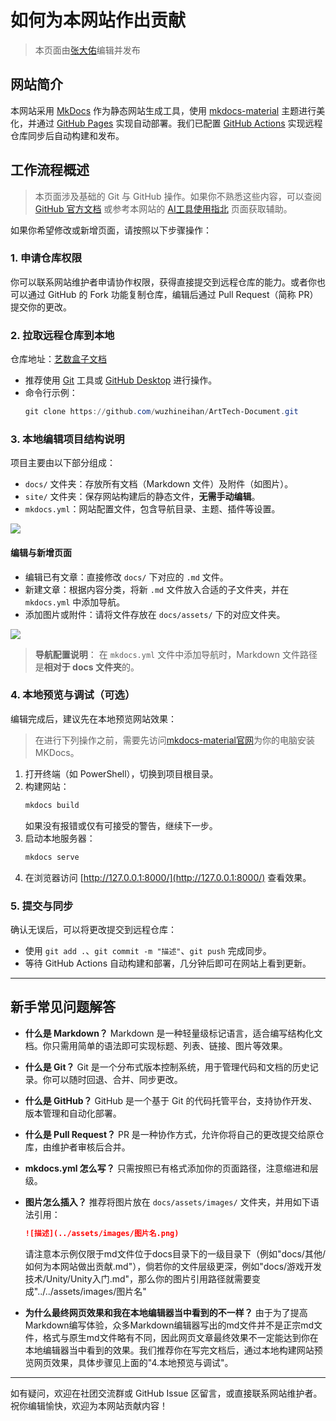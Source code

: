 # 如何为本网站作出贡献

> 本页面由[张大佑](../社团介绍/成员.md)编辑并发布

## 网站简介
本网站采用 [MkDocs](https://www.mkdocs.org/) 作为静态网站生成工具，使用 [mkdocs-material](https://squidfunk.github.io/mkdocs-material/) 主题进行美化，并通过 [GitHub Pages](https://pages.github.com/) 实现自动部署。我们已配置 [GitHub Actions](https://docs.github.com/en/actions) 实现远程仓库同步后自动构建和发布。

## 工作流程概述
> 本页面涉及基础的 Git 与 GitHub 操作。如果你不熟悉这些内容，可以查阅 [GitHub 官方文档](https://docs.github.com/en) 或参考本网站的 [AI工具使用指北](AI工具使用指北.md) 页面获取辅助。

如果你希望修改或新增页面，请按照以下步骤操作：

### 1. 申请仓库权限
你可以联系网站维护者申请协作权限，获得直接提交到远程仓库的能力。或者你也可以通过 GitHub 的 Fork 功能复制仓库，编辑后通过 Pull Request（简称 PR）提交你的更改。

### 2. 拉取远程仓库到本地
仓库地址：[艺数盒子文档](https://github.com/wuzhineihan/ArtTech-Document)

- 推荐使用 [Git](https://git-scm.com/) 工具或 [GitHub Desktop](https://desktop.github.com/) 进行操作。
- 命令行示例：
  ```powershell
  git clone https://github.com/wuzhineihan/ArtTech-Document.git
  ```

### 3. 本地编辑项目结构说明
项目主要由以下部分组成：
- `docs/` 文件夹：存放所有文档（Markdown 文件）及附件（如图片）。
- `site/` 文件夹：保存网站构建后的静态文件，**无需手动编辑**。
- `mkdocs.yml`：网站配置文件，包含导航目录、主题、插件等设置。

![](../assets/images/Pasted%20image%2020250719173053.png)

#### 编辑与新增页面
- 编辑已有文章：直接修改 `docs/` 下对应的 `.md` 文件。
- 新建文章：根据内容分类，将新 `.md` 文件放入合适的子文件夹，并在 `mkdocs.yml` 中添加导航。
- 添加图片或附件：请将文件存放在 `docs/assets/` 下的对应文件夹。

![](../assets/images/Pasted%20image%2020250719173749.png)

> **导航配置说明**：
> 在 `mkdocs.yml` 文件中添加导航时，Markdown 文件路径是**相对于 docs 文件夹**的。

### 4. 本地预览与调试（可选）
编辑完成后，建议先在本地预览网站效果：

> 在进行下列操作之前，需要先访问[mkdocs-material官网](https://squidfunk.github.io/mkdocs-material/)为你的电脑安装MKDocs。

1. 打开终端（如 PowerShell），切换到项目根目录。
2. 构建网站：
   ```powershell
   mkdocs build
   ```
   如果没有报错或仅有可接受的警告，继续下一步。
3. 启动本地服务器：
   ```powershell
   mkdocs serve
   ```
4. 在浏览器访问 [http://127.0.0.1:8000/](http://127.0.0.1:8000/) 查看效果。

### 5. 提交与同步
确认无误后，可以将更改提交到远程仓库：

- 使用 `git add .`、`git commit -m "描述"`、`git push` 完成同步。
- 等待 GitHub Actions 自动构建和部署，几分钟后即可在网站上看到更新。

---

## 新手常见问题解答

- **什么是 Markdown？**
  Markdown 是一种轻量级标记语言，适合编写结构化文档。你只需用简单的语法即可实现标题、列表、链接、图片等效果。

- **什么是 Git？**
  Git 是一个分布式版本控制系统，用于管理代码和文档的历史记录。你可以随时回退、合并、同步更改。

- **什么是 GitHub？**
  GitHub 是一个基于 Git 的代码托管平台，支持协作开发、版本管理和自动化部署。

- **什么是 Pull Request？**
  PR 是一种协作方式，允许你将自己的更改提交给原仓库，由维护者审核后合并。

- **mkdocs.yml 怎么写？**
  只需按照已有格式添加你的页面路径，注意缩进和层级。

- **图片怎么插入？**
  推荐将图片放在 `docs/assets/images/` 文件夹，并用如下语法引用：
  ```markdown
  ![描述](../assets/images/图片名.png)
  ```
  请注意本示例仅限于md文件位于docs目录下的一级目录下（例如"docs/其他/如何为本网站做出贡献.md"），倘若你的文件层级更深，例如"docs/游戏开发技术/Unity/Unity入门.md"，那么你的图片引用路径就需要变成"../../assets/images/图片名"

- **为什么最终网页效果和我在本地编辑器当中看到的不一样？**
  由于为了提高Markdown编写体验，众多Markdown编辑器写出的md文件并不是正宗md文件，格式与原生md文件略有不同，因此网页文章最终效果不一定能达到你在本地编辑器当中看到的效果。我们推荐你在写完文档后，通过本地构建网站预览网页效果，具体步骤见上面的"4.本地预览与调试"。

---

如有疑问，欢迎在社团交流群或 GitHub Issue 区留言，或直接联系网站维护者。祝你编辑愉快，欢迎为本网站贡献内容！